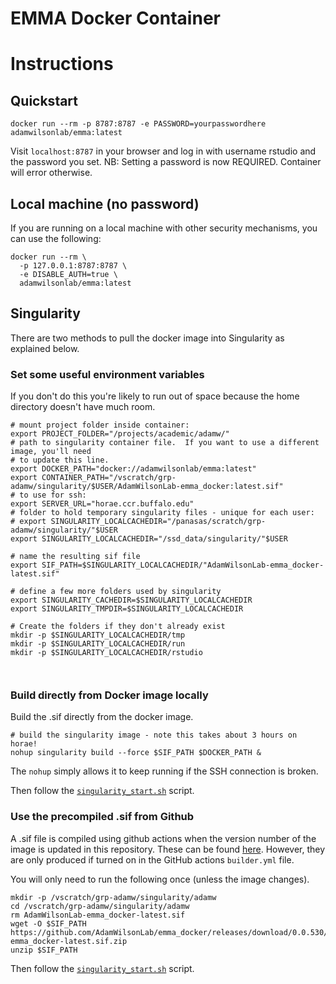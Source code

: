 # EMMA Docker Container



# Instructions


## Quickstart
```
docker run --rm -p 8787:8787 -e PASSWORD=yourpasswordhere adamwilsonlab/emma:latest
```

Visit `localhost:8787` in your browser and log in with username rstudio and the password you set. NB: Setting a password is now REQUIRED. Container will error otherwise.


## Local machine (no password)

If you are running on a local machine with other security mechanisms, you can use the following:

```
docker run --rm \
  -p 127.0.0.1:8787:8787 \
  -e DISABLE_AUTH=true \
  adamwilsonlab/emma:latest
```

## Singularity

There are two methods to pull the docker image into Singularity as explained below.  

### Set some useful environment variables

If you don't do this you're likely to run out of space because the home directory doesn't have much room.

```
# mount project folder inside container:
export PROJECT_FOLDER="/projects/academic/adamw/"
# path to singularity container file.  If you want to use a different image, you'll need
# to update this line.
export DOCKER_PATH="docker://adamwilsonlab/emma:latest"
export CONTAINER_PATH="/vscratch/grp-adamw/singularity/$USER/AdamWilsonLab-emma_docker:latest.sif"
# to use for ssh:
export SERVER_URL="horae.ccr.buffalo.edu"
# folder to hold temporary singularity files - unique for each user:
# export SINGULARITY_LOCALCACHEDIR="/panasas/scratch/grp-adamw/singularity/"$USER
export SINGULARITY_LOCALCACHEDIR="/ssd_data/singularity/"$USER

# name the resulting sif file
export SIF_PATH=$SINGULARITY_LOCALCACHEDIR/"AdamWilsonLab-emma_docker-latest.sif"

# define a few more folders used by singularity
export SINGULARITY_CACHEDIR=$SINGULARITY_LOCALCACHEDIR
export SINGULARITY_TMPDIR=$SINGULARITY_LOCALCACHEDIR

# Create the folders if they don't already exist
mkdir -p $SINGULARITY_LOCALCACHEDIR/tmp
mkdir -p $SINGULARITY_LOCALCACHEDIR/run
mkdir -p $SINGULARITY_LOCALCACHEDIR/rstudio



```

### Build directly from Docker image locally

Build the .sif directly from the docker image.

```
# build the singularity image - note this takes about 3 hours on horae!
nohup singularity build --force $SIF_PATH $DOCKER_PATH &
```

The `nohup` simply allows it to keep running if the SSH connection is broken.

Then follow the [`singularity_start.sh`](singularity_start.sh) script.


### Use the precompiled .sif from Github

A .sif file is compiled using github actions when the version number of the image is updated in this repository.  These can be found [here](https://github.com/AdamWilsonLab/emma_docker/releases).  However, they are only produced if turned on in the GitHub actions `builder.yml` file.

You will only need to run the following once (unless the image changes). 

```
mkdir -p /vscratch/grp-adamw/singularity/adamw
cd /vscratch/grp-adamw/singularity/adamw
rm AdamWilsonLab-emma_docker-latest.sif
wget -O $SIF_PATH https://github.com/AdamWilsonLab/emma_docker/releases/download/0.0.530/AdamWilsonLab-emma_docker-latest.sif.zip
unzip $SIF_PATH
```

Then follow the [`singularity_start.sh`](singularity_start.sh) script.

